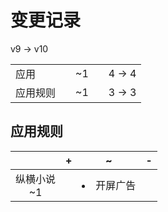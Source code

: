 # 变更记录

v9 -> v10

||||||
|-|:-:|:-:|:-:|:-:|
|应用||~1||4 -> 4|
|应用规则||~1||3 -> 3|

## 应用规则

||+|~|-|
|:-:|-|-|-|
|纵横小说<br>~1||<li>开屏广告||
